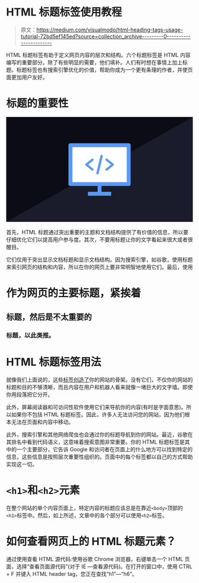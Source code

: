 # HTML 标题标签使用教程

> 原文：<https://medium.com/visualmodo/html-heading-tags-usage-tutorial-72bd5ef145ed?source=collection_archive---------0----------------------->

HTML 标题标签有助于定义网页内容的层次和结构。六个标题标签是 HTML 内容编写的重要部分。除了有些明显的需要，他们填补。人们有时想在事情上加上标题。标题标签也有搜索引擎优化的价值，帮助你成为一个更有条理的作者，并使页面更加用户友好。

# 标题的重要性

![](img/8bfc3962edef0d7b4fe815524a2b14ca.png)

首先，HTML 标题通过突出重要的主题和文档结构提供了有价值的信息，所以要仔细优化它们以提高用户参与度。其次，不要用标题让你的文字看起来很大或者很醒目。

它们仅用于突出显示文档标题和显示文档结构。因为搜索引擎，如谷歌，使用标题来索引网页的结构和内容，所以在你的网页上要非常明智地使用它们。最后，使用

# 作为网页的主要标题，紧挨着

## 标题，然后是不太重要的

### 标题，以此类推。

# HTML 标题标签用法

就像我们上面说的，这些[标签创造了](https://visualmodo.com/contact-form-7-wordpress-plugin/)你的网站的骨架。没有它们，不仅你的网站的标题和目的不够清晰，而且内容在用户和机器人看来就像一堵巨大的文字墙。即使你用段落把它分开。

此外，屏幕阅读器和可访问性软件使用它们来导航你的内容(有时是字面意思)。所以如果你不包括 HTML 标题标签。因此，许多人无法访问您的网站，因为他们根本无法在页面和内容中移动。

此外，搜索引擎和其他网络爬虫也会通过你的标题导航到你的网站。最近，谷歌在其排名中看到代码语义，这意味着搜索意图非常重要。你的 HTML 标题标签是其中的一个主要部分，它告诉 Google 和访问者在页面上的什么地方可以找到特定的信息，这些信息是按照层次重要性组织的。页面中的每个标签都以自己的方式帮助实现这一切。

# `<h1>`和`<h2>`元素

在整个网站的单个内容页面上，特定内容的标题应该总是在靠近`<body>`顶部的`<h1>`标签中。然后，如上所述，文章中的各个部分可以使用`<h2>`标签。

# 如何查看网页上的 HTML 标题元素？

通过使用查看 HTML 源代码:使用谷歌 Chrome 浏览器，右键单击一个 HTML 页面，选择“查看页面源代码”(对于 IE —查看源代码)。在打开的窗口中，使用 CTRL + F 并键入 HTML header tag，您正在查找“h1”—“h6”。